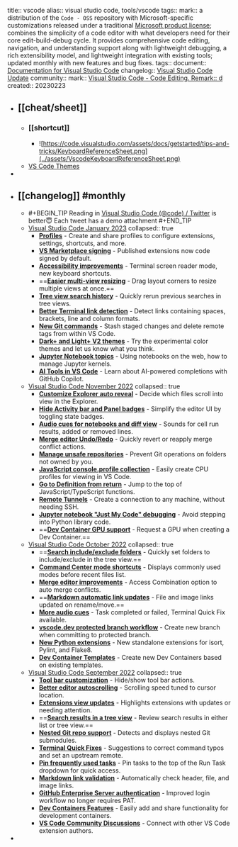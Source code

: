 title:: vscode
alias:: visual studio code, tools/vscode
tags::
mark:: a distribution of the `Code - OSS` repository with Microsoft-specific customizations released under a traditional [Microsoft product license](https://code.visualstudio.com/License/); combines the simplicity of a code editor with what developers need for their core edit-build-debug cycle. It provides comprehensive code editing, navigation, and understanding support along with lightweight debugging, a rich extensibility model, and lightweight integration with existing tools; updated monthly with new features and bug fixes. 
tags:: 
document:: [Documentation for Visual Studio Code](https://code.visualstudio.com/docs)
changelog:: [Visual Studio Code Update](https://code.visualstudio.com/updates/)
community:: 
mark:: [Visual Studio Code - Code Editing. Remark:: d](https://code.visualstudio.com/)
created:: 20230223

- ## [[cheat/sheet]]
  - ### [[shortcut]]
    - ![https://code.visualstudio.com/assets/docs/getstarted/tips-and-tricks/KeyboardReferenceSheet.png](../assets/VscodeKeyboardReferenceSheet.png)
  - [VS Code Themes](https://vscodethemes.com/)
-
- ## [[changelog]] #monthly
  - #+BEGIN_TIP
    Reading in [Visual Studio Code (@code) / Twitter](https://twitter.com/code) is better😇
    Each tweet has a demo attachment
    #+END_TIP
  - [Visual Studio Code January 2023](https://code.visualstudio.com/updates/v1_75)
    collapsed:: true
    - **[Profiles](https://code.visualstudio.com/updates/v1_75#_profiles)** - Create and share profiles to configure extensions, settings, shortcuts, and more.
    - **[VS Marketplace signing](https://code.visualstudio.com/updates/v1_75#_vs-marketplace-extension-signing)** - Published extensions now code signed by default.
    - **[Accessibility improvements](https://code.visualstudio.com/updates/v1_75#_accessibility)** - Terminal screen reader mode, new keyboard shortcuts.
    - ==**[Easier multi-view resizing](https://code.visualstudio.com/updates/v1_75#_workbench)** - Drag layout corners to resize multiple views at once.==
    - **[Tree view search history](https://code.visualstudio.com/updates/v1_75#_tree-find-history)** - Quickly rerun previous searches in tree views.
    - **[Better Terminal link detection](https://code.visualstudio.com/updates/v1_75#_link-improvements)** - Detect links containing spaces, brackets, line and column formats.
    - **[New Git commands](https://code.visualstudio.com/updates/v1_75#_new-commands)** - Stash staged changes and delete remote tags from within VS Code.
    - **[Dark+ and Light+ V2 themes](https://code.visualstudio.com/updates/v1_75#_preview-features)** - Try the experimental color themes and let us know what you think.
    - **[Jupyter Notebook topics](https://code.visualstudio.com/updates/v1_75#_new-documentation)** - Using notebooks on the web, how to manage Jupyter kernels.
    - **[AI Tools in VS Code](https://code.visualstudio.com/updates/v1_75#_github-copilot)** - Learn about AI-powered completions with GitHub Copilot.
  - [Visual Studio Code November 2022](https://code.visualstudio.com/updates/v1_74)
    collapsed:: true
    - **[Customize Explorer auto reveal](https://code.visualstudio.com/updates/v1_74#_custom-explorer-autoreveal-logic)** - Decide which files scroll into view in the Explorer.
    - **[Hide Activity bar and Panel badges](https://code.visualstudio.com/updates/v1_74#_hide-badges-per-view-container)** - Simplify the editor UI by toggling state badges.
    - **[Audio cues for notebooks and diff view](https://code.visualstudio.com/updates/v1_74#_audio-cues-for-notebook-execution)** - Sounds for cell run results, added or removed lines.
    - **[Merge editor Undo/Redo](https://code.visualstudio.com/updates/v1_74#_merge-editor)** - Quickly revert or reapply merge conflict actions.
    - **[Manage unsafe repositories](https://code.visualstudio.com/updates/v1_74#_manage-unsafe-git-repositories)** - Prevent Git operations on folders not owned by you.
    - **[JavaScript console.profile collection](https://code.visualstudio.com/updates/v1_74#_javascript-debugging)** - Easily create CPU profiles for viewing in VS Code.
    - **[Go to Definition from return](https://code.visualstudio.com/updates/v1_74#_go-to-definition-on-return)** - Jump to the top of JavaScript/TypeScript functions.
    - **[Remote Tunnels](https://code.visualstudio.com/updates/v1_74#_remote-development)** - Create a connection to any machine, without needing SSH.
    - **[Jupyter notebook "Just My Code" debugging](https://code.visualstudio.com/updates/v1_74#_jupyter)** - Avoid stepping into Python library code.
    - ==**[Dev Container GPU support](https://code.visualstudio.com/updates/v1_74#_remote-development-extensions)** - Request a GPU when creating a Dev Container.==
  - [Visual Studio Code October 2022](https://code.visualstudio.com/updates/v1_73)
    collapsed:: true
    - ==**[Search include/exclude folders](https://code.visualstudio.com/updates/v1_73#_include-and-exclude-folders-from-search)** - Quickly set folders to include/exclude in the tree view.==
    - **[Command Center mode shortcuts](https://code.visualstudio.com/updates/v1_73#_command-center-mode-shortcuts)** - Displays commonly used modes before recent files list.
    - **[Merge editor improvements](https://code.visualstudio.com/updates/v1_73#_merge-editor)** - Access Combination option to auto merge conflicts.
    - ==**[Markdown automatic link updates](https://code.visualstudio.com/updates/v1_73#_languages)** - File and image links updated on rename/move.==
    - **[More audio cues](https://code.visualstudio.com/updates/v1_73#_new-audio-cues)** - Task completed or failed, Terminal Quick Fix available.
    - **[vscode.dev protected branch workflow](https://code.visualstudio.com/updates/v1_73#_improved-branch-creation-and-protection-workflows)** - Create new branch when committing to protected branch.
    - **[New Python extensions](https://code.visualstudio.com/updates/v1_73#_python)** - New standalone extensions for isort, Pylint, and Flake8.
    - **[Dev Container Templates](https://code.visualstudio.com/updates/v1_73#_remote-development)** - Create new Dev Containers based on existing templates.
  - [Visual Studio Code September 2022](https://code.visualstudio.com/updates/v1_72)
    collapsed:: true
    - **[Tool bar customization](https://code.visualstudio.com/updates/v1_72#_hide-actions-from-tool-bars)** - Hide/show tool bar actions.
    - **[Better editor autoscrolling](https://code.visualstudio.com/updates/v1_72#_improved-autoscroll-behavior)** - Scrolling speed tuned to cursor location.
    - **[Extensions view updates](https://code.visualstudio.com/updates/v1_72#_extensions)** - Highlights extensions with updates or needing attention.
    - ==**[Search results in a tree view](https://code.visualstudio.com/updates/v1_72#_search)** - Review search results in either list or tree view.==
    - **[Nested Git repo support](https://code.visualstudio.com/updates/v1_72#_source-control)** - Detects and displays nested Git submodules.
    - **[Terminal Quick Fixes](https://code.visualstudio.com/updates/v1_72#_terminal-quick-fixes)** - Suggestions to correct command typos and set an upstream remote.
    - **[Pin frequently used tasks](https://code.visualstudio.com/updates/v1_72#_tasks)** - Pin tasks to the top of the Run Task dropdown for quick access.
    - **[Markdown link validation](https://code.visualstudio.com/updates/v1_72#_markdown-link-validation)** - Automatically check header, file, and image links.
    - **[GitHub Enterprise Server authentication](https://code.visualstudio.com/updates/v1_72#_github-enterprise-server-authentication-support)** - Improved login workflow no longer requires PAT.
    - **[Dev Containers Features](https://code.visualstudio.com/updates/v1_72#_dev-container-features)** - Easily add and share functionality for development containers.
    - **[VS Code Community Discussions](https://code.visualstudio.com/updates/v1_72#_vs-code-community-discussions)** - Connect with other VS Code extension authors.
-